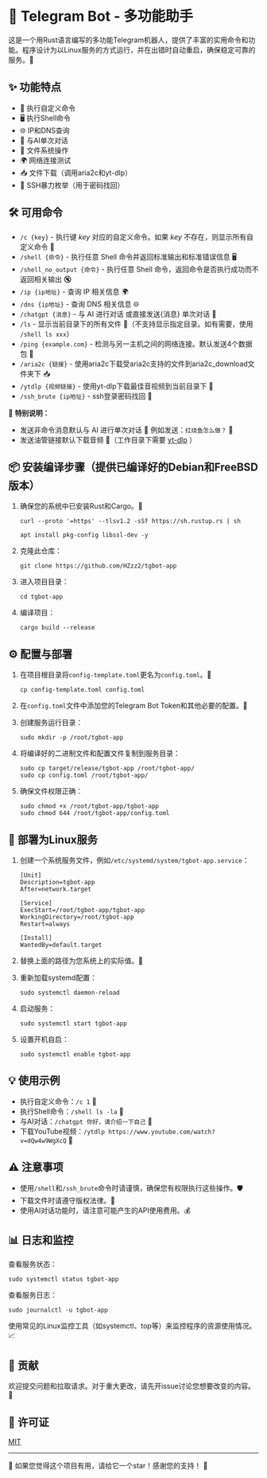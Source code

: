 # 🤖 Telegram Bot - 多功能助手

这是一个用Rust语言编写的多功能Telegram机器人，提供了丰富的实用命令和功能。程序设计为以Linux服务的方式运行，并在出错时自动重启，确保稳定可靠的服务。🚀

## ✨ 功能特点

- 🔧 执行自定义命令
- 🖥️ 执行Shell命令
- 🌐 IP和DNS查询
- 🤖 与AI单次对话
- 📂 文件系统操作
- 🌍 网络连接测试
- 📥 文件下载（调用aria2c和yt-dlp）
- 🔑 SSH暴力枚举（用于密码找回）

## 🛠️ 可用命令

- `/c {key}` - 执行键 *key* 对应的自定义命令。如果 *key* 不存在，则显示所有自定义命令 📜
- `/shell {命令}` - 执行任意 Shell 命令并返回标准输出和标准错误信息 🖥️
- `/shell_no_output {命令}` - 执行任意 Shell 命令，返回命令是否执行成功而不返回相关输出 🔇
- `/ip {ip地址}` - 查询 IP 相关信息 🌍
- `/dns {ip地址}` - 查询 DNS 相关信息 🌐
- `/chatgpt {消息}` - 与 AI 进行对话 或直接发送{消息} 单次对话 🤖
- `/ls` - 显示当前目录下的所有文件 📂（不支持显示指定目录。如有需要，使用 `/shell ls xxx`）
- `/ping {example.com}` - 检测与另一主机之间的网络连接。默认发送4个数据包 🏓
- `/aria2c {链接}` - 使用aria2c下载受aria2c支持的文件到aria2c_download文件夹下 📥
- `/ytdlp {视频链接}` - 使用yt-dlp下载最佳音视频到当前目录下 🎥
- `/ssh_brute {ip地址}` - ssh登录密码找回 🔐

📝 **特别说明：**
- 发送非命令消息默认与 AI 进行单次对话 💬 例如发送：`红烧鱼怎么做？` 🍲
- 发送油管链接默认下载音频 🎵（工作目录下需要 [yt-dlp](https://github.com/yt-dlp/yt-dlp?tab=readme-ov-file#release-files) ）

## 📦 安装编译步骤（提供已编译好的Debian和FreeBSD版本）

1. 确保您的系统中已安装Rust和Cargo。🦀
   ```
   curl --proto '=https' --tlsv1.2 -sSf https://sh.rustup.rs | sh
   ```
   ```
   apt install pkg-config libssl-dev -y
   ```
2. 克隆此仓库：
   ```
   git clone https://github.com/HZzz2/tgbot-app
   ```
3. 进入项目目录：
   ```
   cd tgbot-app
   ```
4. 编译项目：
   ```
   cargo build --release
   ```

## ⚙️ 配置与部署

1. 在项目根目录将`config-template.toml`更名为`config.toml`。📄
   ```
   cp config-template.toml config.toml
   ```

2. 在`config.toml`文件中添加您的Telegram Bot Token和其他必要的配置。🔑

3. 创建服务运行目录：
   ```
   sudo mkdir -p /root/tgbot-app
   ```

4. 将编译好的二进制文件和配置文件复制到服务目录：
   ```
   sudo cp target/release/tgbot-app /root/tgbot-app/
   sudo cp config.toml /root/tgbot-app/
   ```

5. 确保文件权限正确：
   ```
   sudo chmod +x /root/tgbot-app/tgbot-app
   sudo chmod 644 /root/tgbot-app/config.toml
   ```


## 🚀 部署为Linux服务

1. 创建一个系统服务文件，例如`/etc/systemd/system/tgbot-app.service`：

   ```
   [Unit]
   Description=tgbot-app
   After=network.target

   [Service]
   ExecStart=/root/tgbot-app/tgbot-app
   WorkingDirectory=/root/tgbot-app
   Restart=always

   [Install]
   WantedBy=default.target
   ```

2. 替换上面的路径为您系统上的实际值。📍

3. 重新加载systemd配置：
   ```
   sudo systemctl daemon-reload
   ```

4. 启动服务：
   ```
   sudo systemctl start tgbot-app
   ```

5. 设置开机自启：
   ```
   sudo systemctl enable tgbot-app
   ```

## 💡 使用示例

- 执行自定义命令：`/c 1` 🔢
- 执行Shell命令：`/shell ls -la` 📁
- 与AI对话：`/chatgpt 你好，请介绍一下自己` 🤖
- 下载YouTube视频：`/ytdlp https://www.youtube.com/watch?v=dQw4w9WgXcQ` 🎵

## ⚠️ 注意事项

- 使用`/shell`和`/ssh_brute`命令时请谨慎，确保您有权限执行这些操作。🛡️
- 下载文件时请遵守版权法律。📜
- 使用AI对话功能时，请注意可能产生的API使用费用。💰

## 📊 日志和监控

查看服务状态：
```
sudo systemctl status tgbot-app
```

查看服务日志：
```
sudo journalctl -u tgbot-app
```

使用常见的Linux监控工具（如systemctl、top等）来监控程序的资源使用情况。📈

## 🤝 贡献

欢迎提交问题和拉取请求。对于重大更改，请先开issue讨论您想要改变的内容。👥

## 📄 许可证

[MIT](https://choosealicense.com/licenses/mit/)

---

🌟 如果您觉得这个项目有用，请给它一个star！感谢您的支持！ 🙏